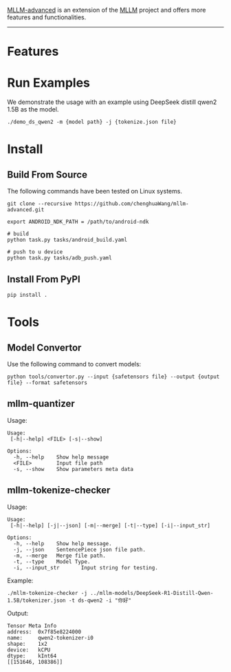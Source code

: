 [MLLM-advanced](https://github.com/chenghuaWang/mllm-advanced) is an extension of the [MLLM](https://github.com/UbiquitousLearning/mllm) project and offers more features and functionalities. 

---

# Features

# Run Examples

We demonstrate the usage with an example using DeepSeek distill qwen2 1.5B as the model.

```shell
./demo_ds_qwen2 -m {model path} -j {tokenize.json file}
```

# Install

## Build From Source

The following commands have been tested on Linux systems.

```shell
git clone --recursive https://github.com/chenghuaWang/mllm-advanced.git

export ANDROID_NDK_PATH = /path/to/android-ndk

# build
python task.py tasks/android_build.yaml

# push to u device
python task.py tasks/adb_push.yaml
```

## Install From PyPI

```shell
pip install .
```

# Tools

## Model Convertor

Use the following command to convert models:

```shell
python tools/convertor.py --input {safetensors file} --output {output file} --format safetensors
```

## mllm-quantizer

Usage:

```shell
Usage:
 [-h|--help] <FILE> [-s|--show]

Options:
  -h, --help    Show help message
  <FILE>        Input file path
  -s, --show    Show parameters meta data
```

## mllm-tokenize-checker

Usage:

```shell
Usage:
 [-h|--help] [-j|--json] [-m|--merge] [-t|--type] [-i|--input_str]

Options:
  -h, --help    Show help message.
  -j, --json    SentencePiece json file path.
  -m, --merge   Merge file path.
  -t, --type    Model Type.
  -i, --input_str       Input string for testing.
```

Example:

```shell
./mllm-tokenize-checker -j ../mllm-models/DeepSeek-R1-Distill-Qwen-1.5B/tokenizer.json -t ds-qwen2 -i "你好"
```

Output:

```shell
Tensor Meta Info
address:  0x7f85e8224000
name:     qwen2-tokenizer-i0
shape:    1x2
device:   kCPU
dtype:    kInt64
[[151646, 108386]]
```